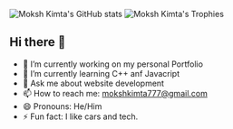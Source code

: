 ![Moksh Kimta's GitHub stats](https://github-readme-stats.vercel.app/api?username=mokshkimta21&show_icons=true&theme=radical)
![Moksh Kimta's Trophies](https://github-profile-trophy.vercel.app/?username=mokshkimta21&title=Followers)

## Hi there 👋
- 🔭 I’m currently working on my personal Portfolio
- 🌱 I’m currently learning C++ anf Javacript
- 💬 Ask me about website development 
- 📫 How to reach me: mokshkimta777@gmail.com
- 😄 Pronouns: He/Him
- ⚡ Fun fact: I like cars and tech.
